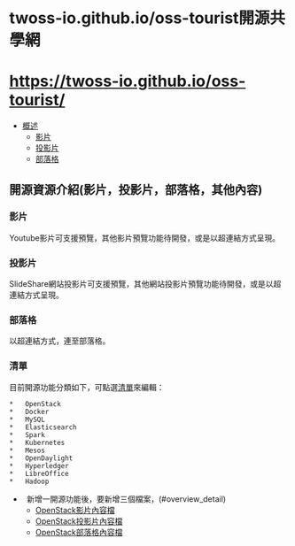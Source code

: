 # twoss-io.github.io/oss-tourist開源共學網

https://twoss-io.github.io/oss-tourist/
================

*   [概述](#overview)
    *   [影片](#video)
    *   [投影片](#slide)
    *   [部落格](#blog)
<h2 id="overview">開源資源介紹(影片，投影片，部落格，其他內容)</h2>

<h3 id="video">影片</h3>

Youtube影片可支援預覽，其他影片預覽功能待開發，或是以超連結方式呈現。

<h3 id="slide">投影片</h3>

SlideShare網站投影片可支援預覽，其他網站投影片預覽功能待開發，或是以超連結方式呈現。

<h3 id="blog">部落格</h3>

以超連結方式，連至部落格。

<h3 id="list">清單</h3>

目前開源功能分類如下，可點選[清單](/category.yaml)來編輯：

    *   OpenStack
    *   Docker
    *   MySQL
    *   Elasticsearch
    *   Spark
    *   Kubernetes
    *   Mesos
    *   OpenDaylight
    *   Hyperledger
    *   LibreOffice
    *   Hadoop
    
*   新增一開源功能後，要新增三個檔案，(#overview_detail)
    *   [OpenStack影片內容檔](/OpenStack_Video.yaml)
    *   [OpenStack投影片內容檔](/OpenStack_Slide.yaml)
    *   [OpenStack部落格內容檔](/OpenStack_Blog.yaml)
    

    




